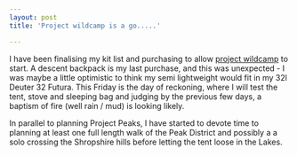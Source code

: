 ```yaml
---
layout: post
title: 'Project wildcamp is a go.....'

---
```


I have been finalising my kit list and purchasing to allow <a href="http://paulswilliams.me.uk/walkingwithwilliams/?page_id=41" title="Project Wildcamp">project wildcamp</a> to start. A descent backpack is my last purchase, and this was unexpected - I was maybe a little optimistic to think my semi lightweight would fit in my 32l Deuter 32 Futura. This Friday is the day of reckoning, where I will test the tent, stove and sleeping bag and judging by the previous few days, a baptism of fire (well rain / mud) is looking likely.

In parallel to planning Project Peaks, I have started to devote time to planning at least one full length walk of the Peak District and possibly a a solo crossing the Shropshire hills before letting the tent loose in the Lakes.
